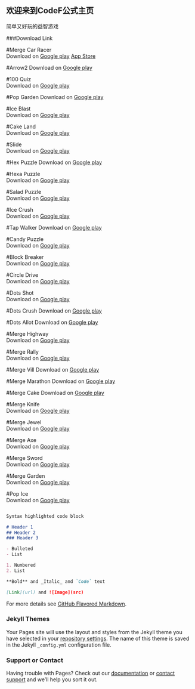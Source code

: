 ## 欢迎来到CodeF公式主页

简单又好玩的益智游戏


###Download Link

#Merge Car Racer	
Download on [Google play](https://play.google.com/store/apps/details?id=com.codef.mergecarracer) [App Store](https://itunes.apple.com/app/id1469533028)

#Arrow2	
Download on [Google play](https://play.google.com/store/apps/details?id=com.codef.arrow2)

#100 Quiz	
Download on [Google play](https://play.google.com/store/apps/details?id=com.codef.hundredquiz)

#Pop Garden	
Download on [Google play](https://play.google.com/store/apps/details?id=com.codef.popgarden)

#Ice Blast	
Download on [Google play](https://play.google.com/store/apps/details?id=com.codef.iceblast)

#Cake Land	
Download on [Google play](https://play.google.com/store/apps/details?id=com.codef.cakeland)

#Slide	
Download on [Google play](https://play.google.com/store/apps/details?id=com.codef.slideandcrush)

#Hex Puzzle	
Download on [Google play](https://play.google.com/store/apps/details?id=com.codef.hexpuzzle)

#Hexa Puzzle	
Download on [Google play](https://play.google.com/store/apps/details?id=com.codef.hexapuzzle)

#Salad Puzzle	
Download on [Google play](https://play.google.com/store/apps/details?id=com.codef.saladpuzzle)

#Ice Crush	
Download on [Google play](https://play.google.com/store/apps/details?id=com.codef.blockpuzzleice)

#Tap Walker	
Download on [Google play](https://play.google.com/store/apps/details?id=com.codef.tapwalker)

#Candy Puzzle	
Download on [Google play](https://play.google.com/store/apps/details?id=com.codef.candypuzzle)

#Block Breaker	
Download on [Google play](https://play.google.com/store/apps/details?id=com.codef.blockbreaker)

#Circle Drive	
Download on [Google play](https://play.google.com/store/apps/details?id=com.codef.circledrive)

#Dots Shot	
Download on [Google play](https://play.google.com/store/apps/details?id=com.codef.dotsshot)

#Dots Crush	
Download on [Google play](https://play.google.com/store/apps/details?id=com.codef.dotscrush)

#Dots Allot	
Download on [Google play](https://play.google.com/store/apps/details?id=com.codef.dotsallot)

#Merge Highway	
Download on [Google play](https://play.google.com/store/apps/details?id=com.codef.goldenhighway)

#Merge Rally	
Download on [Google play](https://play.google.com/store/apps/details?id=com.codef.mergerally)

#Merge Vill	
Download on [Google play](https://play.google.com/store/apps/details?id=com.codef.mergevill)

#Merge Marathon	
Download on [Google play](https://play.google.com/store/apps/details?id=com.codef.mergemarathon)

#Merge Cake	
Download on [Google play](https://play.google.com/store/apps/details?id=com.codef.mergecake)

#Merge Knife	
Download on [Google play](https://play.google.com/store/apps/details?id=com.codef.mergeknife)

#Merge Jewel	
Download on [Google play](https://play.google.com/store/apps/details?id=com.codef.mergegems)

#Merge Axe	
Download on [Google play](https://play.google.com/store/apps/details?id=com.codef.mergeaxe)

#Merge Sword	
Download on [Google play](https://play.google.com/store/apps/details?id=com.codef.mergesword)

#Merge Garden	
Download on [Google play](https://play.google.com/store/apps/details?id=com.codef.mergeslice)

#Pop Ice	
Download on [Google play](https://play.google.com/store/apps/details?id=com.codef.popice)


```markdown

Syntax highlighted code block

# Header 1
## Header 2
### Header 3

- Bulleted
- List

1. Numbered
2. List

**Bold** and _Italic_ and `Code` text

[Link](url) and ![Image](src)
```

For more details see [GitHub Flavored Markdown](https://guides.github.com/features/mastering-markdown/).

### Jekyll Themes

Your Pages site will use the layout and styles from the Jekyll theme you have selected in your [repository settings](https://github.com/52Codef/52Codef.github.io/settings). The name of this theme is saved in the Jekyll `_config.yml` configuration file.

### Support or Contact

Having trouble with Pages? Check out our [documentation](https://help.github.com/categories/github-pages-basics/) or [contact support](https://github.com/contact) and we’ll help you sort it out.
